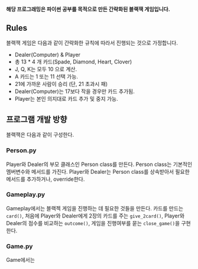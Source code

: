 
#### 해당 프로그래밍은 파이썬 공부를 목적으로 만든 간략화된 블랙잭 게임입니다.

## Rules

블랙잭 게임은 다음과 같이 간략화한 규칙에 따라서 진행되는 것으로 가정합니다.

 - Dealer(Computer) & Player
 - 총 13 * 4 개 카드(Spade, Diamond, Heart, Clover)
 - J, Q, K는 모두 10 으로 계산.
 - A 카드는 1 또는 11 선택 가능.
 - 21에 가까운 사람이 승리 (단, 21 초과시 패)
 - Dealer(Computer)는 17보다 작을 경우만 카드 추가됨.
 - Player는 본인 의지대로 카드 추가 및 중지 가능.
## 프로그램 개발 방향

블랙잭은 다음과 같이 구성한다.

### Person.py
Player와 Dealer의 부모 클래스인 Person class를 만든다. 
Person class는 기본적인 멤버변수와 메서드를 가진다.
Player와 Dealer는 Person class를 상속받아서 필요한 메서드를 추가하거나, override한다.

### Gameplay.py
Gameplay에서는 블랙젝 게임을 진행하는 데 필요한 것들을 만든다.
카드를 만드는 ```card()```, 처음에 Player와 Dealer에게 2장의 카드를 주는 ```give_2card()```, Player와 Dealer의 점수를 비교하는 ```outcome()```, 게임을 진행여부를 묻는 ```close_game()```을 구현한다.

### Game.py
Game에서는 

